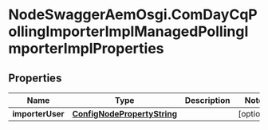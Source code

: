 # NodeSwaggerAemOsgi.ComDayCqPollingImporterImplManagedPollingImporterImplProperties

## Properties
Name | Type | Description | Notes
------------ | ------------- | ------------- | -------------
**importerUser** | [**ConfigNodePropertyString**](ConfigNodePropertyString.md) |  | [optional] 


